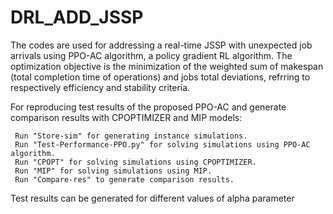 # DRL_ADD_JSSP
The codes are used for addressing  a real-time  JSSP with unexpected job arrivals using PPO-AC algorithm, a policy gradient RL algorithm.
The optimization objective is the minimization of the weighted sum of makespan (total completion time of operations) and jobs total deviations,
refrring to respectively efficiency and stability criteria. 

For reproducing test results of the proposed PPO-AC and generate 
comparison results with CPOPTIMIZER and MIP models:

     Run "Store-sim" for generating instance simulations.
     Run "Test-Performance-PPO.py" for solving simulations using PPO-AC algorithm.
     Run "CPOPT" for solving simulations using CPOPTIMIZER.
     Run "MIP" for solving simulations using MIP.
     Run "Compare-res" to generate comparison results.

  Test results can be generated for different values of alpha parameter 
